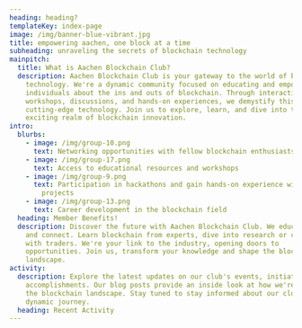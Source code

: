 ```yaml
---
heading: heading?
templateKey: index-page
image: /img/banner-blue-vibrant.jpg
title: empowering aachen, one block at a time
subheading: unraveling the secrets of blockchain technology
mainpitch:
  title: What is Aachen Blockchain Club?
  description: Aachen Blockchain Club is your gateway to the world of blockchain
    technology. We're a dynamic community focused on educating and empowering
    individuals about the ins and outs of blockchain. Through interactive
    workshops, discussions, and hands-on experiences, we demystify this
    cutting-edge technology. Join us to explore, learn, and dive into the
    exciting realm of blockchain innovation.
intro:
  blurbs:
    - image: /img/group-10.png
      text: Networking opportunities with fellow blockchain enthusiasts
    - image: /img/group-17.png
      text: Access to educational resources and workshops
    - image: /img/group-9.png
      text: Participation in hackathons and gain hands-on experience with blockchain
        projects
    - image: /img/group-13.png
      text: Career development in the blockchain field
  heading: Member Benefits!
  description: Discover the future with Aachen Blockchain Club. We educate, mentor
    and connect. Learn blockchain from experts, dive into research or connect
    with traders. We're your link to the industry, opening doors to
    opportunities. Join us, transform your knowledge and shape the blockchain
    landscape.
activity:
  description: Explore the latest updates on our club's events, initiatives, and
    accomplishments. Our blog posts provide an inside look at how we're shaping
    the blockchain landscape. Stay tuned to stay informed about our club's
    dynamic journey.
  heading: Recent Activity
---
```

